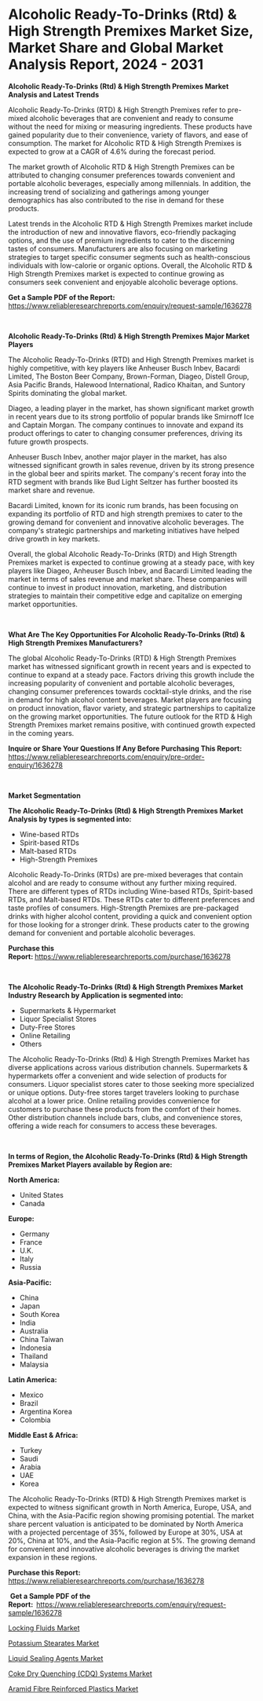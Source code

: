 <p><h1>Alcoholic Ready-To-Drinks (Rtd) & High Strength Premixes Market Size, Market Share and Global Market Analysis Report, 2024 - 2031</h1></p><p><strong>Alcoholic Ready-To-Drinks (Rtd) & High Strength Premixes Market Analysis and Latest Trends</strong></p>
<p><p>Alcoholic Ready-To-Drinks (RTD) & High Strength Premixes refer to pre-mixed alcoholic beverages that are convenient and ready to consume without the need for mixing or measuring ingredients. These products have gained popularity due to their convenience, variety of flavors, and ease of consumption. The market for Alcoholic RTD & High Strength Premixes is expected to grow at a CAGR of 4.6% during the forecast period.</p><p>The market growth of Alcoholic RTD & High Strength Premixes can be attributed to changing consumer preferences towards convenient and portable alcoholic beverages, especially among millennials. In addition, the increasing trend of socializing and gatherings among younger demographics has also contributed to the rise in demand for these products. </p><p>Latest trends in the Alcoholic RTD & High Strength Premixes market include the introduction of new and innovative flavors, eco-friendly packaging options, and the use of premium ingredients to cater to the discerning tastes of consumers. Manufacturers are also focusing on marketing strategies to target specific consumer segments such as health-conscious individuals with low-calorie or organic options. Overall, the Alcoholic RTD & High Strength Premixes market is expected to continue growing as consumers seek convenient and enjoyable alcoholic beverage options.</p></p>
<p><strong>Get a Sample PDF of the Report:&nbsp;</strong> <a href="https://www.reliableresearchreports.com/enquiry/request-sample/1636278">https://www.reliableresearchreports.com/enquiry/request-sample/1636278</a></p>
<p>&nbsp;</p>
<p><strong>Alcoholic Ready-To-Drinks (Rtd) & High Strength Premixes Major Market Players</strong></p>
<p><p>The Alcoholic Ready-To-Drinks (RTD) and High Strength Premixes market is highly competitive, with key players like Anheuser Busch Inbev, Bacardi Limited, The Boston Beer Company, Brown-Forman, Diageo, Distell Group, Asia Pacific Brands, Halewood International, Radico Khaitan, and Suntory Spirits dominating the global market.</p><p>Diageo, a leading player in the market, has shown significant market growth in recent years due to its strong portfolio of popular brands like Smirnoff Ice and Captain Morgan. The company continues to innovate and expand its product offerings to cater to changing consumer preferences, driving its future growth prospects.</p><p>Anheuser Busch Inbev, another major player in the market, has also witnessed significant growth in sales revenue, driven by its strong presence in the global beer and spirits market. The company's recent foray into the RTD segment with brands like Bud Light Seltzer has further boosted its market share and revenue.</p><p>Bacardi Limited, known for its iconic rum brands, has been focusing on expanding its portfolio of RTD and high strength premixes to cater to the growing demand for convenient and innovative alcoholic beverages. The company's strategic partnerships and marketing initiatives have helped drive growth in key markets.</p><p>Overall, the global Alcoholic Ready-To-Drinks (RTD) and High Strength Premixes market is expected to continue growing at a steady pace, with key players like Diageo, Anheuser Busch Inbev, and Bacardi Limited leading the market in terms of sales revenue and market share. These companies will continue to invest in product innovation, marketing, and distribution strategies to maintain their competitive edge and capitalize on emerging market opportunities.</p></p>
<p>&nbsp;</p>
<p><strong>What Are The Key Opportunities For Alcoholic Ready-To-Drinks (Rtd) & High Strength Premixes Manufacturers?</strong></p>
<p><p>The global Alcoholic Ready-To-Drinks (RTD) & High Strength Premixes market has witnessed significant growth in recent years and is expected to continue to expand at a steady pace. Factors driving this growth include the increasing popularity of convenient and portable alcoholic beverages, changing consumer preferences towards cocktail-style drinks, and the rise in demand for high alcohol content beverages. Market players are focusing on product innovation, flavor variety, and strategic partnerships to capitalize on the growing market opportunities. The future outlook for the RTD & High Strength Premixes market remains positive, with continued growth expected in the coming years.</p></p>
<p><strong>Inquire or Share Your Questions If Any Before Purchasing This Report:</strong> <a href="https://www.reliableresearchreports.com/enquiry/pre-order-enquiry/1636278">https://www.reliableresearchreports.com/enquiry/pre-order-enquiry/1636278</a></p>
<p>&nbsp;</p>
<p><strong>Market Segmentation</strong></p>
<p><strong>The Alcoholic Ready-To-Drinks (Rtd) & High Strength Premixes Market Analysis by types is segmented into:</strong></p>
<p><ul><li>Wine-based RTDs</li><li>Spirit-based RTDs</li><li>Malt-based RTDs</li><li>High-Strength Premixes</li></ul></p>
<p><p>Alcoholic Ready-To-Drinks (RTDs) are pre-mixed beverages that contain alcohol and are ready to consume without any further mixing required. There are different types of RTDs including Wine-based RTDs, Spirit-based RTDs, and Malt-based RTDs. These RTDs cater to different preferences and taste profiles of consumers. High-Strength Premixes are pre-packaged drinks with higher alcohol content, providing a quick and convenient option for those looking for a stronger drink. These products cater to the growing demand for convenient and portable alcoholic beverages.</p></p>
<p><strong>Purchase this Report:&nbsp;</strong><a href="https://www.reliableresearchreports.com/purchase/1636278">https://www.reliableresearchreports.com/purchase/1636278</a></p>
<p>&nbsp;</p>
<p><strong>The Alcoholic Ready-To-Drinks (Rtd) & High Strength Premixes Market Industry Research by Application is segmented into:</strong></p>
<p><ul><li>Supermarkets & Hypermarket</li><li>Liquor Specialist Stores</li><li>Duty-Free Stores</li><li>Online Retailing</li><li>Others</li></ul></p>
<p><p>The Alcoholic Ready-To-Drinks (Rtd) & High Strength Premixes Market has diverse applications across various distribution channels. Supermarkets & hypermarkets offer a convenient and wide selection of products for consumers. Liquor specialist stores cater to those seeking more specialized or unique options. Duty-free stores target travelers looking to purchase alcohol at a lower price. Online retailing provides convenience for customers to purchase these products from the comfort of their homes. Other distribution channels include bars, clubs, and convenience stores, offering a wide reach for consumers to access these beverages.</p></p>
<p>&nbsp;</p>
<p><strong>In terms of Region, the Alcoholic Ready-To-Drinks (Rtd) & High Strength Premixes Market Players available by Region are:</strong></p>
<p>
    <p> <strong> North America: </strong>
        <ul>
            <li>United States</li>
            <li>Canada</li>
        </ul>
        </p> 
    <p> <strong> Europe: </strong>
        <ul>
            <li>Germany</li>
            <li>France</li>
            <li>U.K.</li>
            <li>Italy</li>
            <li>Russia</li>
        </ul>
        </p> 
    <p> <strong> Asia-Pacific: </strong>
        <ul>
            <li>China</li>
            <li>Japan</li>
            <li>South Korea</li>
            <li>India</li>
            <li>Australia</li>
            <li>China Taiwan</li>
            <li>Indonesia</li>
            <li>Thailand</li>
            <li>Malaysia</li>
        </ul>
        </p> 
    <p> <strong> Latin America: </strong>
        <ul>
            <li>Mexico</li>
            <li>Brazil</li>
            <li>Argentina Korea</li>
            <li>Colombia</li>
        </ul>
        </p> 
    <p> <strong> Middle East & Africa: </strong>
        <ul>
            <li>Turkey</li>
            <li>Saudi</li>
            <li>Arabia</li>
            <li>UAE</li>
            <li>Korea</li>
        </ul>
    </p>
    </p>
<p><p>The Alcoholic Ready-To-Drinks (RTD) & High Strength Premixes market is expected to witness significant growth in North America, Europe, USA, and China, with the Asia-Pacific region showing promising potential. The market share percent valuation is anticipated to be dominated by North America with a projected percentage of 35%, followed by Europe at 30%, USA at 20%, China at 10%, and the Asia-Pacific region at 5%. The growing demand for convenient and innovative alcoholic beverages is driving the market expansion in these regions.</p></p>
<p><strong>Purchase this Report: </strong><a href="https://www.reliableresearchreports.com/purchase/1636278">https://www.reliableresearchreports.com/purchase/1636278</a></p>
<p>&nbsp;<strong>Get a Sample PDF of the Report:&nbsp;&nbsp;</strong><a href="https://www.reliableresearchreports.com/enquiry/request-sample/1636278">https://www.reliableresearchreports.com/enquiry/request-sample/1636278</a></p>
<p><strong></strong></p>
<p><p><a href="https://github.com/wusalecollins540tpqoz/Market-Research-Report-List-1/blob/main/locking-fluids-market.md">Locking Fluids Market</a></p><p><a href="https://github.com/johnbach50/Market-Research-Report-List-1/blob/main/potassium-stearates-market.md">Potassium Stearates Market</a></p><p><a href="https://github.com/pjcfca/Market-Research-Report-List-1/blob/main/liquid-sealing-agents-market.md">Liquid Sealing Agents Market</a></p><p><a href="https://github.com/kathiaseamanalvaradovlprc2h/Market-Research-Report-List-1/blob/main/coke-dry-quenching-cdq-systems-market.md">Coke Dry Quenching (CDQ) Systems Market</a></p><p><a href="https://github.com/lylyparadise/Market-Research-Report-List-1/blob/main/aramid-fibre-reinforced-plastics-market.md">Aramid Fibre Reinforced Plastics Market</a></p></p>